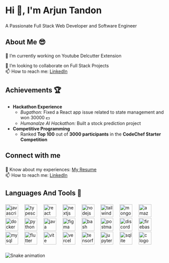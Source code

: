 <h1 align="left">Hi 👋, I'm Arjun Tandon</h1>

###

<p align="left">A Passionate Full Stack Web Developer and Software Engineer</p>

###

<h2 align="left">About Me 😎</h2>

###

<p align="left">
🔭 I’m currently working on Youtube Delcutter Extension<br>



👯 I’m looking to collaborate on Full Stack Projects<br>
📫 How to reach me: <a href="https://www.linkedin.com/in/arjun-tandon-93b775229/">LinkedIn</a>
</p>


###
<h2>Achievements 🏆</h2>

###
- <strong>Hackathon Experience</strong><br>
  - <em>Bugathon:</em> Fixed a React app issue related to state management and won 30000 💵 <br>
  - <em>Humanalze AI Hackathon:</em> Built a stock prediction project<br>
- <strong>Competitive Programming</strong><br>
  - Ranked <strong>Top 100</strong> out of <strong>3000 participants</strong> in the <strong>CodeChef Starter Competition</strong>
</p>

###

<h2 align="left">Connect with me</h2>

###

<p align="left">
📄 Know about my experiences: <a href="https://drive.google.com/file/d/1kzGMk1YcR7xo3sKxhvKySfTm_4xuQfUK/view?usp=drive_link">My Resume</a><br>
📫 How to reach me: <a href="https://www.linkedin.com/in/arjun-tandon-93b775229/">LinkedIn</a>
</p>

###

<h2 align="left">Languages And Tools 😤</h2>

###

<div align="left">
  <img src="https://cdn.jsdelivr.net/gh/devicons/devicon/icons/javascript/javascript-original.svg" height="40" alt="javascript logo"  />
  <img width="12" />
  <img src="https://cdn.jsdelivr.net/gh/devicons/devicon/icons/typescript/typescript-original.svg" height="40" alt="typescript logo"  />
  <img width="12" />
  <img src="https://cdn.jsdelivr.net/gh/devicons/devicon/icons/react/react-original.svg" height="40" alt="react logo"  />
  <img width="12" />
  <img src="https://cdn.jsdelivr.net/gh/devicons/devicon/icons/nextjs/nextjs-original.svg" height="40" alt="nextjs logo"  />
  <img width="12" />
  <img src="https://cdn.jsdelivr.net/gh/devicons/devicon/icons/nodejs/nodejs-original.svg" height="40" alt="nodejs logo"  />
  <img width="12" />
  <img src="https://skillicons.dev/icons?i=tailwind" height="40" alt="tailwindcss logo"  />
  <img width="12" />
  <img src="https://skillicons.dev/icons?i=mongodb" height="40" alt="mongodb logo"  />
  <img width="12" />
  <img src="https://skillicons.dev/icons?i=aws" height="40" alt="amazonwebservices logo"  />
  <img width="12" />
  <img src="https://skillicons.dev/icons?i=docker" height="40" alt="docker logo"  />
  <img width="12" />
  <img src="https://skillicons.dev/icons?i=py" height="40" alt="python logo"  />
  <img width="12" />
  <img src="https://skillicons.dev/icons?i=java" height="40" alt="java logo"  />
  <img width="12" />
  <img src="https://skillicons.dev/icons?i=figma" height="40" alt="figma logo"  />
  <img width="12" />
  <img src="https://skillicons.dev/icons?i=bash" height="40" alt="bash logo"  />
  <img width="12" />
  <img src="https://skillicons.dev/icons?i=postman" height="40" alt="postman logo"  />
  <img width="12" />
  <img src="https://skillicons.dev/icons?i=discord" height="40" alt="discord logo"  />
  <img width="12" />
  <img src="https://skillicons.dev/icons?i=firebase" height="40" alt="firebase logo"  />
  <img width="12" />
  <img src="https://skillicons.dev/icons?i=mysql" height="40" alt="mysql logo"  />
  <img width="12" />
  <img src="https://skillicons.dev/icons?i=flutter" height="40" alt="flutter logo"  />
  <img width="12" />
  <img src="https://skillicons.dev/icons?i=vite" height="40" alt="vite logo"  />
  <img width="12" />
  <img src="https://skillicons.dev/icons?i=vercel" height="40" alt="vercel logo"  />
  <img width="12" />
  <img src="https://skillicons.dev/icons?i=tensorflow" height="40" alt="tensorflow logo"  />
  <img width="12" />
  <img src="https://cdn.simpleicons.org/jupyter/F37626" height="40" alt="jupyter logo"  />
  <img width="12" />
  <img src="https://cdn.simpleicons.org/sqlite/003B57" height="40" alt="sqlite logo"  />
  <img width="12" />
  <img src="https://skillicons.dev/icons?i=c" height="40" alt="c logo"  />
</div>

###

<div align="center">
</div>

###

###
<img src="https://raw.githubusercontent.com/truelearnerarjun/truelearnerarjun/output/snake.svg" alt="Snake animation" />

###

